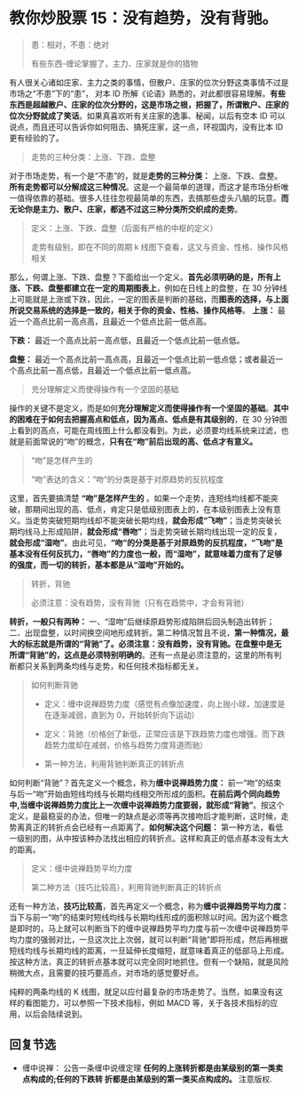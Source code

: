 # 教你炒股票 15：没有趋势，没有背驰。

> 患：相对，不患：绝对
>
> 有些东西-缠论掌握了，主力、庄家就是你的猎物

有人很关心诸如庄家、主力之类的事情，但散户、庄家的位次分野这类事情不过是市场之“不患”下的“患”， 对本 ID 所解《论语》熟悉的，对此都很容易理解。**有些东西是超越散户、庄家的位次分野的，这是市场之根，把握了，所谓散户、庄家的位次分野就成了笑话**。如果真喜欢听有关庄家的逸事、秘闻，以后有空本 ID 可以说点，而且还可以告诉你如何阻击、搞死庄家，这一点，环视国内，没有比本 ID 更有经验的了。

> 走势的三种分类：上涨、下跌、盘整

对于市场走势，有一个是“不患”的，就是**走势的三种分类：** 上涨、下跌、盘整。**所有走势都可以分解成这三种情况**。这是一个最简单的道理，而这才是市场分析唯一值得依靠的基础。很多人往往忽视最简单的东西，去搞那些虚头八脑的玩意。**而无论你是主力、散户、庄家，都逃不过这三种分类所交织成的走势**。

> 定义：上涨、下跌、盘整（后面有严格的中枢的定义）
>
> 走势有级别，即在不同的周期 k 线图下查看，这又与资金、性格、操作风格相关

那么，何谓上涨、下跌、盘整？下面给出一个定义。**首先必须明确的是，所有上涨、下跌、盘整都建立在一定的周期图表上**，例如在日线上的盘整，在 30 分钟线上可能就是上涨或下跌，因此，一定的图表是判断的基础，而**图表的选择，与上面所说交易系统的选择是一致的，相关于你的资金、性格、操作风格等**。
**上涨：** 最近一个高点比前一高点高，且最近一个低点比前一低点高。

**下跌：** 最近一个高点比前一高点低，且最近一个低点比前一低点低。

**盘整：** 最近一个高点比前一高点高，且最近一个低点比前一低点低；或者最近一个高点比前一高点低，且最近一个低点比前一低点高。

> 充分理解定义而使得操作有一个坚固的基础

操作的关键不是定义，而是如何**充分理解定义而使得操作有一个坚固的基础**。**其中的困难在于如何去把握高点和低点，因为高点、低点是有其级别的**，在 30 分钟图上看到的高点，可能在周线图上什么都没看到。为此，必须要均线系统来过滤，也就是前面常说的“吻”的概念，**只有在“吻”前后出现的高、低点才有意义。**

> “吻”是怎样产生的
>
> “吻”表达的含义：“吻“的分类是基于对原趋势的反抗程度

这里，首先要搞清楚 **“吻”是怎样产生的** 。如果一个走势，连短线均线都不能突破，那期间出现的高、低点，肯定只是低级别图表上的，在本级别图表上没有意义。当走势突破短期均线却不能突破长期均线，**就会形成“飞吻”**；当走势突破长期均线马上形成陷阱，**就会形成“唇吻”**；当走势突破长期均线出现一定的反复，**就会形成“湿吻”**。由此可见，**“吻“的分类是基于对原趋势的反抗程度，“飞吻”是基本没有任何反抗力，“唇吻”的力度也一般，而“湿吻”，就意味着力度有了足够的强度，而一切的转折，基本都是从“湿吻”开始的。**

> 转折，背驰
>
> 必须注意：没有趋势，没有背驰（只有在趋势中，才会有背驰）

**转折，一般只有两种：** 一、“湿吻”后继续原趋势形成陷阱后回头制造出转折；二、出现盘整，以时间换空间地形成转折。第二种情况暂且不说，**第一种情况，最大的标志就是所谓的“背驰”了。必须注意：没有趋势，没有背驰。在盘整中是无所谓“背驰”的，这点是必须特别明确的**。还有一点是必须注意的，这里的所有判断都只关系到两条均线与走势，和任何技术指标都无关。

> 如何判断背驰
>
> - 定义：缠中说禅趋势力度（感觉有点像加速度，向上抛小球，加速度是在逐渐减弱，直到为 0，开始转折向下运动）
>
> - 定义：背驰（价格创了新低，正常应该是下跌趋势力度也增强，而下跌趋势力度却在减弱，价格与趋势力度背道而驰）
>
> - 第一种方法，利用背驰判断真正的转折点

如何判断“背驰”？首先定义一个概念，称为**缠中说禅趋势力度：** 前一“吻”的结束与后一“吻”开始由短线均线与长期均线相交所形成的面积。**在前后两个同向趋势中,当缠中说禅趋势力度比上一次缠中说禅趋势力度要弱，就形成“背驰”**。按这个定义，是最稳妥的办法，但唯一的缺点是必须等再次接吻后才能判断，这时候，走势离真正的转折点会已经有一点距离了。**如何解决这个问题：** 第一种方法，看低一级别的图，从中按该种办法找出相应的转折点。这样和真正的低点基本没有太大的距离。

> 定义：缠中说禅趋势平均力度
>
> 第二种方法（技巧比较高），利用背驰判断真正的转折点

还有一种方法，**技巧比较高**，首先再定义一个概念，称为**缠中说禅趋势平均力度：** 当下与前一“吻”的结束时短线均线与长期均线形成的面积除以时间。因为这个概念是即时的，马上就可以判断当下的缠中说禅趋势平均力度与前一次缠中说禅趋势平均力度的强弱对比，一旦这次比上次弱，就可以判断“背驰”即将形成，然后再根据短线均线与长期均线的距离，一旦延伸长度缩短，就意味着真正的低部马上形成。按这种方法，真正的转折点基本就可以完全同时地抓住。但有一个缺陷，就是风险稍微大点，且需要的技巧要高点，对市场的感觉要好点。

纯粹的两条均线的 K 线图，就足以应付最复杂的市场走势了。当然，如果没有这样的看图能力，可以参照一下技术指标，例如 MACD 等，关于各技术指标的应用，以后会陆续说到。

## 回复节选

- 缠中说禅：
  公告一条缠中说缠定理
  **任何的上涨转折都是由某级别的第一类卖点构成的;任何的下跌转
  折都是由某级别的第一类买点构成的。**
  注意版权.
